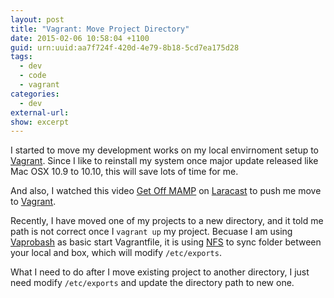 ```yaml
--- 
layout: post
title: "Vagrant: Move Project Directory"
date: 2015-02-06 10:58:04 +1100
guid: urn:uuid:aa7f724f-420d-4e79-8b18-5cd7ea175d28
tags:
  - dev
  - code
  - vagrant
categories:
  - dev
external-url: 
show: excerpt
---
```


I started to move my development works on my local envirnoment setup to [Vagrant][3]. Since I like to reinstall my system once major update released like Mac OSX 10.9 to 10.10, this will save lots of time for me.

And also, I watched this video [Get Off MAMP][1] on [Laracast][2] to push me move to [Vagrant][3].

Recently, I have moved one of my projects to a new directory, and it told me path is not correct once I `vagrant up` my project. Becuase I am using [Vaprobash][vaprobash] as basic start Vagrantfile, it is using [NFS][5] to sync folder between your local and box, which will modify `/etc/exports`.

What I need to do after I move existing project to another directory, I just need modify `/etc/exports` and update the directory path to new one.

[1]: https://laracasts.com/lessons/get-off-mamp-now
[2]: https://laracasts.com/
[3]: https://www.vagrantup.com/
[vaprobash]: https://github.com/fideloper/Vaprobash
[5]: https://docs.vagrantup.com/v2/synced-folders/nfs.html